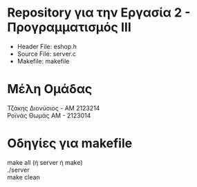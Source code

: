 # Repository για την Εργασία 2 - Προγραμματισμός ΙΙΙ
* Header File: eshop.h   
* Source File: server.c    
* Makefile: makefile    

# Μέλη Ομάδας
Τζάκης Διονύσιος - ΑΜ 2123214     
Ροϊνάς Θωμάς ΑΜ - 2123014     

# Οδηγίες για makefile
make all (ή server ή make)      
./server     
make clean     
 
